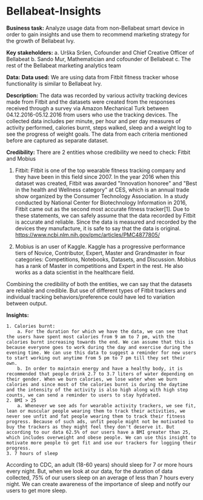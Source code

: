 # Bellabeat-Insights

**Business task:**
Analyze usage data from non-Bellabeat smart device in order to gain insights and use them to recommend marketing strategy for the growth of Bellabeat Ivy.

**Key stakeholders:**
		a. Urška Sršen, Cofounder and Chief Creative Officer of Bellabeat
		b. Sando Mur, Mathematician and cofounder of Bellabeat
		c. The rest of the Bellabeat marketing analytics team



**Data:**
**Data used:**
We are using data from Fitbit fitness tracker whose functionality is similar to Bellabeat Ivy.

**Description:**
The data was recorded by various activity tracking devices made from Fitbit and the datasets were created from the responses received through a survey via Amazon Mechanical Turk between 04.12.2016-05.12.2016 from users who use the tracking devices. The collected data includes per minute, per hour and per day measures of activity performed, calories burnt, steps walked, sleep and a weight log to see the progress of weight goals. The data from each criteria mentioned before are captured as separate dataset.

**Credibility:**
There are 2 entities whose credibility we need to check: Fitbit and Mobius

1. Fitbit: Fitbit is one of the top wearable fitness tracking company and they have been in this field since 2007. In the year 2016 when this dataset was created, Fitbit 	was awarded "Innovation honoree" and "Best in the health and Wellness category" at CES, which is an annual trade show organized by the Consumer Technology Association. 	In a study conducted by National Center for Biotechnology Information in 2016, Fitbit came out as the second most accurate fitness tracker[1]. Due to these statements, 	we can safely assume that the data recorded by Fitbit is accurate and reliable. Since the data is measured and recorded by the devices they manufacture, it is safe to 		say that the data is original.
	https://www.ncbi.nlm.nih.gov/pmc/articles/PMC4877805/
	
2. Mobius is an user of Kaggle. Kaggle has a progressive performance tiers of Novice, Contributor, Expert, Master and Grandmaster in four categories: Competitions, 		Notebooks, Datasets, and Discussion. Mobius has a rank of Master in competitions and Expert in the rest. He also works as a data scientist in the healthcare field.
	
Combining the credibility of both the entities, we can say that the datasets are reliable and credible. But use of different types of Fitbit trackers and individual tracking behaviors/preference could have led to variation between output. 

**Insights:**

	1. Calories burnt:
		a. For the duration for which we have the data, we can see that the users have spent most calories from 9 am to 7 pm, with the calories burnt increasing towards the end. We can assume that this is because everyone goes to work during the day and exercise during the evening time. We can use this data to suggest a reminder for new users to start working out anytime from 5 pm to 7 pm till they set their own. 
		b. In order to maintain energy and have a healthy body, it is recommended that people drink 2.7 to 3.7 liters of water depending on their gender. When we burn calories, we lose water when we burn calories and since most of the calories burnt is during the daytime and the intensity of the activity is also high along with high step counts, we can send a reminder to users to stay hydrated.
	2. BMI > 25
		a. Whenever we see ads for wearable activity trackers, we see fit, lean or muscular people wearing them to track their activities, we never see unfit and fat people wearing them to track their fitness progress. Because of such ads, unfit people might not be motivated to buy the trackers as they might feel they don't deserve it. But according to our data 62.5% of our users have a BMI greater than 25, which includes overweight and obese people. We can use this insight to motivate more people to get fit and use our trackers for logging their progress.
	3. 7 hours of sleep
According to CDC, an adult (18-60 years) should sleep for 7 or more hours every night. But, when we look at our data, for the duration of data collected, 75% of our users sleep on an average of less than 7 hours every night. We can create awareness of the importance of sleep and notify our users to get more sleep.
